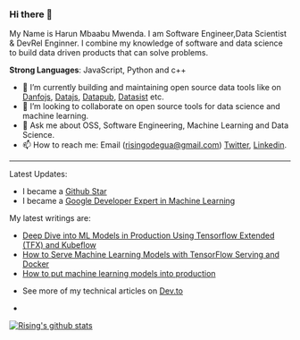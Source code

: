 ### Hi there 👋

My Name is Harun Mbaabu Mwenda. I am Software Engineer,Data Scientist & DevRel Enginner. I combine my knowledge of software and data science
to build data driven products that can solve problems. 

**Strong Languages**: JavaScript, Python and c++
  
- 🔭 I’m currently building and maintaining open source data tools like on [Danfojs](https://github.com/opensource9ja/danfojs), [Datajs](https://github.com/frictionlessdata/frictionless-js), [Datapub](https://github.com/datopian/datapub), [Datasist](https://github.com/risenW/datasist) etc.
- 👯 I’m looking to collaborate on open source tools for data science and machine learning.
- 💬 Ask me about OSS, Software Engineering, Machine Learning and Data Science.
- 📫 How to reach me: Email (risingodegua@gmail.com) [Twitter](https://twitter.com/risingodegua), [Linkedin](https://www.linkedin.com/in/risingdeveloper).

--------------

Latest Updates:
* I became a [Github Star](https://stars.github.com/profiles/risenW/)
* I became a [Google Developer Expert in Machine Learning](https://developers.google.com/community/experts/directory/profile/profile-rising-odegua)

My latest writings are:
 * [Deep Dive into ML Models in Production Using Tensorflow Extended (TFX) and Kubeflow](https://neptune.ai/blog/deep-dive-into-ml-models-in-production-using-tfx-and-kubeflow?utm_source=madewithml&utm_medium=post&utm_campaign=blog-deep-dive-into-ml-models-in-production-using-tfx-and-kubeflow)
 * [How to Serve Machine Learning Models with TensorFlow Serving and Docker](https://neptune.ai/blog/how-to-serve-machine-learning-models-with-tensorflow-serving-and-docker)
 * [How to put machine learning models into production](https://stackoverflow.blog/2020/10/12/how-to-put-machine-learning-models-into-production/?utm_source=Iterable&utm_medium=email&utm_campaign=the_overflow_newsletter)

- See more of my technical articles on [Dev.to](https://dev.to/grayhat)

- 

[![Rising's github stats](https://github-readme-stats.vercel.app/api?username=HarunMbaabu&show_icons=true&title_color=fff&icon_color=79ff97&text_color=9f9f9f&bg_color=151515)](https://github.com/HarunMbaabu/)
